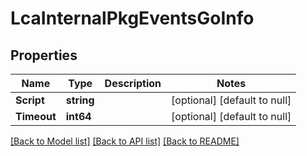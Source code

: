 # LcaInternalPkgEventsGoInfo

## Properties
Name | Type | Description | Notes
------------ | ------------- | ------------- | -------------
**Script** | **string** |  | [optional] [default to null]
**Timeout** | **int64** |  | [optional] [default to null]

[[Back to Model list]](../README.md#documentation-for-models) [[Back to API list]](../README.md#documentation-for-api-endpoints) [[Back to README]](../README.md)


